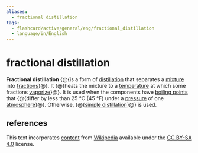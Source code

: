 ```yaml
---
aliases:
  - fractional distillation
tags:
  - flashcard/active/general/eng/fractional_distillation
  - language/in/English
---
```


# fractional distillation

__Fractional distillation__ {@{is a form of [distillation](distillation.md) that separates a [mixture](mixture.md) into [fractions](fraction%20(chemistry).md)}@}. It {@{heats the mixture to a [temperature](temperature.md) at which some fractions [vaporize](vaporize.md)}@}. It is used when the components have [boiling points](boiling%20point.md) that {@{differ by less than 25 °C (45 °F) under a [pressure](pressure.md) of one [atmosphere](atmosphere%20(unit).md)}@}. Otherwise, {@{[simple distillation](simple%20distillation.md)}@} is used. <!--SR:!2025-10-02,549,250!2025-01-09,240,170!2026-08-16,813,270!2027-01-22,997,330-->

## references

This text incorporates [content](https://en.wikipedia.org/wiki/fractional_distillation) from [Wikipedia](Wikipedia.md) available under the [CC BY-SA 4.0](https://creativecommons.org/licenses/by-sa/4.0/) license.
